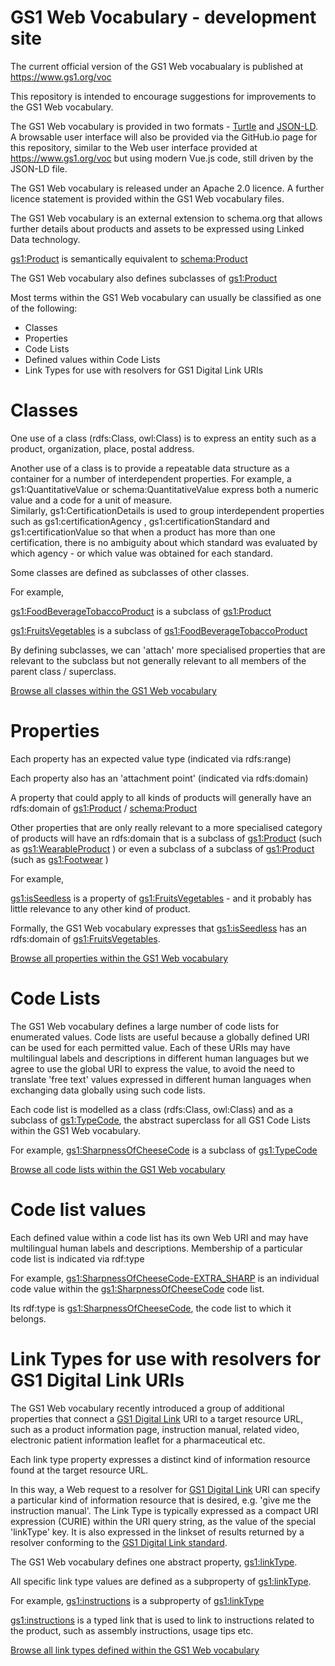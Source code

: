 # GS1 Web Vocabulary - development site

The current official version of the GS1 Web vocabualary is published at https://www.gs1.org/voc

This repository is intended to encourage suggestions for improvements to the GS1 Web vocabulary.

The GS1 Web vocabulary is provided in two formats - [Turtle](https://github.com/gs1/WebVoc/blob/master/gs1Voc_v1_3.ttl) and [JSON-LD](https://github.com/gs1/WebVoc/blob/master/gs1Voc_v1_3.jsonld).
A browsable user interface will also be provided via the GitHub.io page for this repository, similar to the Web user interface provided at https://www.gs1.org/voc but using modern Vue.js code, still driven by the JSON-LD file.

The GS1 Web vocabulary is released under an Apache 2.0 licence.  A further licence statement is provided within the GS1 Web vocabulary files.

The GS1 Web vocabulary is an external extension to schema.org that allows further details about products and assets to be expressed using Linked Data technology.

[gs1:Product](https://www.gs1.org/voc/Product) is semantically equivalent to [schema:Product](http://schema.org/Product)

The GS1 Web vocabulary also defines subclasses of [gs1:Product](https://www.gs1.org/voc/Product)




Most terms within the GS1 Web vocabulary can usually be classified as one of the following:

* Classes
* Properties
* Code Lists
* Defined values within Code Lists
* Link Types for use with resolvers for GS1 Digital Link URIs


# Classes

One use of a class (rdfs:Class, owl:Class) is to express an entity such as a product, organization, place, postal address.

Another use of a class is to provide a repeatable data structure as a container for a number of interdependent properties.
For example, a gs1:QuantitativeValue  or schema:QuantitativeValue express both a numeric value and a code for a unit of measure.  
Similarly, gs1:CertificationDetails is used to group interdependent properties such as gs1:certificationAgency , gs1:certificationStandard and gs1:certificationValue so that when a product has more than one certification, there is no ambiguity about which standard was evaluated by which agency - or which value was obtained for each standard.

Some classes are defined as subclasses of other classes.

For example, 

[gs1:FoodBeverageTobaccoProduct](https://www.gs1.org/voc/FoodBeverageTobaccoProduct) is a subclass of [gs1:Product](https://www.gs1.org/voc/Product)

[gs1:FruitsVegetables](https://www.gs1.org/voc/FruitsVegetables) is a subclass of [gs1:FoodBeverageTobaccoProduct](https://www.gs1.org/voc/FoodBeverageTobaccoProduct)

By defining subclasses, we can 'attach' more specialised properties that are relevant to the subclass but not generally relevant to all members of the parent class / superclass.

[Browse all classes within the GS1 Web vocabulary](https://www.gs1.org/voc/?show=classes)

# Properties
Each property has an expected value type (indicated via rdfs:range)

Each property also has an 'attachment point' (indicated via rdfs:domain)

A property that could apply to all kinds of products will generally have an rdfs:domain of [gs1:Product](https://www.gs1.org/voc/Product) / [schema:Product](http://schema.org/Product)

Other properties that are only really relevant to a more specialised category of products will have an rdfs:domain that is a subclass of [gs1:Product](https://www.gs1.org/voc/Product) (such as [gs1:WearableProduct](https://www.gs1.org/voc/WearableProduct) ) or even a subclass of a subclass of [gs1:Product](https://www.gs1.org/voc/Product) (such as [gs1:Footwear](https://www.gs1.org/voc/Footwear) )

For example, 

[gs1:isSeedless](https://www.gs1.org/voc/isSeedless) is a property of [gs1:FruitsVegetables](https://www.gs1.org/voc/FruitsVegetables) - and it probably has little relevance to any other kind of product.

Formally, the GS1 Web vocabulary expresses that [gs1:isSeedless](https://www.gs1.org/voc/isSeedless) has an rdfs:domain of [gs1:FruitsVegetables](https://www.gs1.org/voc/FruitsVegetables).

[Browse all properties within the GS1 Web vocabulary](https://www.gs1.org/voc/?show=properties)

# Code Lists
The GS1 Web vocabulary defines a large number of code lists for enumerated values.
Code lists are useful because a globally defined URI can be used for each permitted value.  Each of these URIs may have multilingual labels and descriptions in different human languages but we agree to use the global URI to express the value, to avoid the need to translate 'free text' values expressed in different human languages when exchanging data globally using such code lists.

Each code list is modelled as a class (rdfs:Class, owl:Class) and as a subclass of [gs1:TypeCode](https://www.gs1.org/voc/TypeCode), the abstract superclass for all GS1 Code Lists within the GS1 Web vocabulary.

For example,
[gs1:SharpnessOfCheeseCode](https://www.gs1.org/voc/SharpnessOfCheeseCode) is a subclass of [gs1:TypeCode](https://www.gs1.org/voc/TypeCode)

[Browse all code lists within the GS1 Web vocabulary](https://www.gs1.org/voc/?show=typecodes)


# Code list values
Each defined value within a code list has its own Web URI and may have multilingual human labels and descriptions.  Membership of a particular code list is indicated via rdf:type

For example,
[gs1:SharpnessOfCheeseCode-EXTRA_SHARP](https://www.gs1.org/voc/SharpnessOfCheeseCode-EXTRA_SHARP) is an individual code value within the [gs1:SharpnessOfCheeseCode](https://www.gs1.org/voc/SharpnessOfCheeseCode) code list.

Its rdf:type is [gs1:SharpnessOfCheeseCode](https://www.gs1.org/voc/SharpnessOfCheeseCode), the code list to which it belongs.

# Link Types for use with resolvers for GS1 Digital Link URIs
The GS1 Web vocabulary recently introduced a group of additional properties that connect a [GS1 Digital Link](https://www.gs1.org/standards/gs1-digital-link) URI to a target resource URL, such as a product information page, instruction manual, related video, electronic patient information leaflet for a pharmaceutical etc.  

Each link type property expresses a distinct kind of information resource found at the target resource URL.  

In this way, a Web request to a resolver for [GS1 Digital Link](https://www.gs1.org/standards/gs1-digital-link) URI can specify a particular kind of information resource that is desired, e.g. 'give me the instruction manual'.  The Link Type is typically expressed as a compact URI expression (CURIE) within the URI query string, as the value of the special 'linkType' key.  It is also expressed in the linkset of results returned by a resolver conforming to the [GS1 Digital Link standard](https://www.gs1.org/standards/gs1-digital-link).

The GS1 Web vocabulary defines one abstract property, [gs1:linkType](https://www.gs1.org/voc/linkType).  

All specific link type values are defined as a subproperty of [gs1:linkType](https://www.gs1.org/voc/linkType).

For example,
[gs1:instructions](https://www.gs1.org/voc/instructions) is a subproperty of [gs1:linkType](https://www.gs1.org/voc/linkType)  

[gs1:instructions](https://www.gs1.org/voc/instructions) is a typed link that is used to link to instructions related to the product, such as assembly instructions, usage tips etc.

[Browse all link types defined within the GS1 Web vocabulary](https://www.gs1.org/voc/?show=linktypes)


